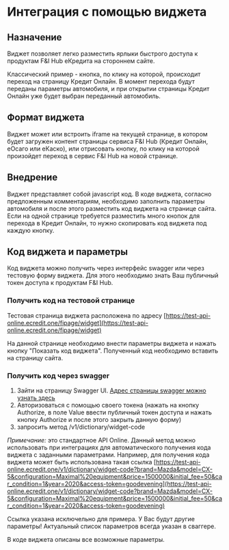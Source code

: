# Интеграция с помощью виджета

## Назначение
Виджет позволяет легко разместить ярлыки быстрого доступа к продуктам F&I Hub еКредита на стороннем сайте.

Классический пример - кнопка, по клику на которой, происходит переход на страницу Кредит Онлайн. В момент перехода будут переданы параметры автомобиля, и при открытии страницы Кредит Онлайн уже будет выбран переданный автомобиль.

## Формат виджета
Виджет может или встроить iframe на текущей странице, в котором будет загружен контент страницы сервиса F&I Hub (Кредит Онлайн, еОсаго или еКаско), или отрисовать кнопку, по клику на которой произойдет переход в сервис F&I Hub на новой странице.

## Внедрение
Виджет представляет собой javascript код. В коде виджета, согласно предложенным комментариям, необходимо заполнить параметры автомобиля и после этого разместить код виджета на странице сайта.
Если на одной странице требуется разместить много кнопок для перехода в Кредит Онлайн, то нужно скопировать код виджета под каждую кнопку.

## Код виджета и параметры
Код виджета можно получить через интерфейс swagger или через тестовую форму виджета. Для этого необходимо знать Ваш публичный токен доступа к продуктам F&I Hub.

### Получить код на тестовой странице
Тестовая страница виджета расположена по адресу [https://test-api-online.ecredit.one/fipage/widget](https://test-api-online.ecredit.one/fipage/widget)

На данной странице необходимо внести параметры виджета и нажать кнопку "Показать код виджета". Полученный код необходимо вставить на страницу сайта.

### Получить код через swagger
1.  Зайти на страницу Swagger UI. [Адрес страницы swagger можно узнать здесь](https://github.com/ecredit/ecredit_api_online/blob/master/work_with_api/work_with_api.md)
1. Авторизоваться с помощью своего токена (нажать на кнопку Authorize, в поле Value ввести публичный токен доступа и нажать кнопку Authorize и после этого закрыть данную форму)
1. запросить метод /v1/dictionary/widget-code

*Примечание:* это стандартное API Online. Данный метод можно использовать при интеграциях для автоматического получения кода виджета с заданными параметрами. Например, для получения кода виджета может быть использована такая ссылка [https://test-api-online.ecredit.one/v1/dictionary/widget-code?brand=Mazda&model=CX-5&configuration=Maximal%20equipment&price=1500000&initial_fee=50&car_condition=1&year=2020&access-token=goodevening](https://test-api-online.ecredit.one/v1/dictionary/widget-code?brand=Mazda&model=CX-5&configuration=Maximal%20equipment&price=1500000&initial_fee=50&car_condition=1&year=2020&access-token=goodevening)

Ссылка указана исключельно для примера. У Вас будут другие параметры! Актуальный список параметров всегда указан в сваггере.

В коде виджета описаны все возможные параметры.

